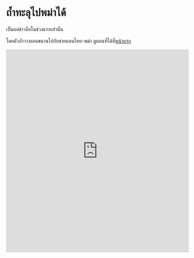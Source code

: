 ---
---

# ถ้ำทะลุไปพม่าได้

เป็นแค่ข่าวลือในช่วงแรกเท่านั้น

โดยตัวถ้ำวางลอดขนานไปกับชายแดนไทย-พม่า ดูแผนที่ได้ที่[หน้าแรก](../../#แผนที่ถ้ำ)

<iframe src="https://web.facebook.com/plugins/post.php?href=https%3A%2F%2Fweb.facebook.com%2Fpermalink.php%3Fstory_fbid%3D223845211559970%26id%3D141335926477566&width=500" width="500" height="555" style="border:none;overflow:hidden" scrolling="no" frameborder="0" allowTransparency="true" allow="encrypted-media"></iframe>